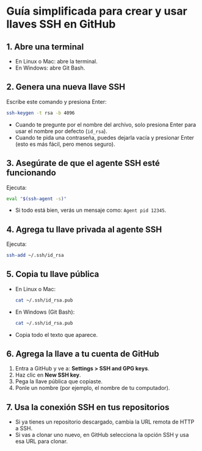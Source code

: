 # Guía simplificada para crear y usar llaves SSH en GitHub

## 1. Abre una terminal
- En Linux o Mac: abre la terminal.
- En Windows: abre Git Bash.

## 2. Genera una nueva llave SSH
Escribe este comando y presiona Enter:
```bash
ssh-keygen -t rsa -b 4096
```
- Cuando te pregunte por el nombre del archivo, solo presiona Enter para usar el nombre por defecto (`id_rsa`).
- Cuando te pida una contraseña, puedes dejarla vacía y presionar Enter (esto es más fácil, pero menos seguro).

## 3. Asegúrate de que el agente SSH esté funcionando
Ejecuta:
```bash
eval "$(ssh-agent -s)"
```
- Si todo está bien, verás un mensaje como: `Agent pid 12345`.

## 4. Agrega tu llave privada al agente SSH
Ejecuta:
```bash
ssh-add ~/.ssh/id_rsa
```

## 5. Copia tu llave pública
- En Linux o Mac:
  ```bash
  cat ~/.ssh/id_rsa.pub
  ```
- En Windows (Git Bash):
  ```bash
  cat ~/.ssh/id_rsa.pub
  ```
- Copia todo el texto que aparece.

## 6. Agrega la llave a tu cuenta de GitHub
1. Entra a GitHub y ve a: **Settings > SSH and GPG keys**.
2. Haz clic en **New SSH key**.
3. Pega la llave pública que copiaste.
4. Ponle un nombre (por ejemplo, el nombre de tu computador).

## 7. Usa la conexión SSH en tus repositorios
- Si ya tienes un repositorio descargado, cambia la URL remota de HTTP a SSH.
- Si vas a clonar uno nuevo, en GitHub selecciona la opción SSH y usa esa URL para clonar.
